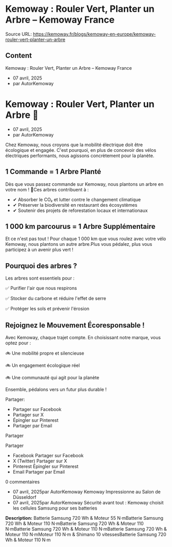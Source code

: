 # Kemoway : Rouler Vert, Planter un Arbre – Kemoway France

Source URL: https://kemoway.fr/blogs/kemoway-en-europe/kemoway-rouler-vert-planter-un-arbre

## Content

Kemoway : Rouler Vert, Planter un Arbre – Kemoway France

- 07 avril, 2025
- par AutorKemoway

# Kemoway : Rouler Vert, Planter un Arbre 🌱

- 07 avril, 2025
- par AutorKemoway

Chez Kemoway, nous croyons que la mobilité électrique doit être écologique et engagée. C'est pourquoi, en plus de concevoir des vélos électriques performants, nous agissons concrètement pour la planète.

## 1 Commande = 1 Arbre Planté

Dès que vous passez commande sur Kemoway, nous plantons un arbre en votre nom ! 🌳Ces arbres contribuent à :

- ✔ Absorber le CO₂ et lutter contre le changement climatique
- ✔ Préserver la biodiversité en restaurant des écosystèmes
- ✔ Soutenir des projets de reforestation locaux et internationaux

## 1 000 km parcourus = 1 Arbre Supplémentaire

Et ce n'est pas tout ! Pour chaque 1 000 km que vous roulez avec votre vélo Kemoway, nous plantons un autre arbre.Plus vous pédalez, plus vous participez à un avenir plus vert !

## Pourquoi des arbres ?

Les arbres sont essentiels pour :

✅ Purifier l'air que nous respirons

✅ Stocker du carbone et réduire l'effet de serre

✅ Protéger les sols et prévenir l'érosion

## Rejoignez le Mouvement Écoresponsable !

Avec Kemoway, chaque trajet compte. En choisissant notre marque, vous optez pour :

🚲 Une mobilité propre et silencieuse

🚲 Un engagement écologique réel

🚲 Une communauté qui agit pour la planète

Ensemble, pédalons vers un futur plus durable !

Partager:

- Partager sur Facebook
- Partager sur X
- Épingler sur Pinterest
- Partager par Email

Partager

Partager

- Facebook Partager sur Facebook
- X (Twitter) Partager sur X
- Pinterest Épingler sur Pinterest
- Email Partager par Email

0 commentaires

- 07 avril, 2025par AutorKemoway Kemoway Impressionne au Salon de Düsseldorf
- 07 avril, 2025par AutorKemoway Sécurité avant tout : Kemoway choisit les cellules Samsung pour ses batteries


**Description:**
Batterie Samsung 720 Wh & Moteur 55 N·mBatterie Samsung 720 Wh & Moteur 110 N·mBatterie Samsung 720 Wh & Moteur 110 N·mBatterie Samsung 720 Wh & Moteur 110 N·mBatterie Samsung 720 Wh & Moteur 110 N·mMoteur 110 N·m & Shimano 10 vitessesBatterie Samsung 720 Wh & Moteur 110 N·m
